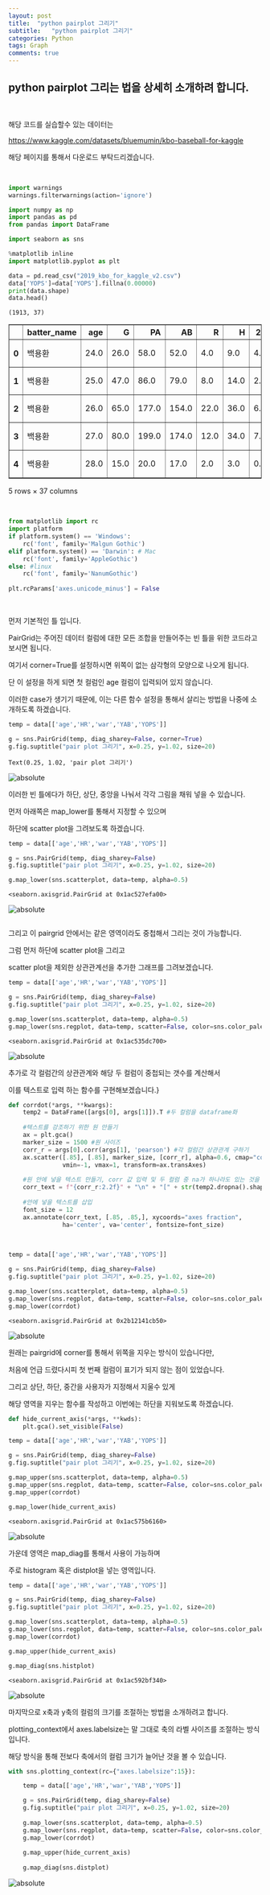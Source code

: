 ```yaml
---
layout: post
title:  "python pairplot 그리기"
subtitle:   "python pairplot 그리기"
categories: Python
tags: Graph
comments: true
---
```


## python pairplot 그리는 법을 상세히 소개하려 합니다.

<br/>

해당 코드를 실습할수 있는 데이터는

https://www.kaggle.com/datasets/bluemumin/kbo-baseball-for-kaggle

해당 페이지를 통해서 다운로드 부탁드리겠습니다.


<br/>

```python
import warnings
warnings.filterwarnings(action='ignore')

import numpy as np
import pandas as pd
from pandas import DataFrame

import seaborn as sns

%matplotlib inline
import matplotlib.pyplot as plt
```


```python
data = pd.read_csv("2019_kbo_for_kaggle_v2.csv")
data['YOPS']=data['YOPS'].fillna(0.00000)
print(data.shape)
data.head()
```

    (1913, 37)
    




<div>
<style scoped>
    .dataframe tbody tr th:only-of-type {
        vertical-align: middle;
    }

    .dataframe tbody tr th {
        vertical-align: top;
    }

    .dataframe thead th {
        text-align: right;
    }
</style>
<table border="1" class="dataframe">
  <thead>
    <tr style="text-align: right;">
      <th></th>
      <th>batter_name</th>
      <th>age</th>
      <th>G</th>
      <th>PA</th>
      <th>AB</th>
      <th>R</th>
      <th>H</th>
      <th>2B</th>
      <th>3B</th>
      <th>HR</th>
      <th>...</th>
      <th>tp</th>
      <th>1B</th>
      <th>FBP</th>
      <th>avg</th>
      <th>OBP</th>
      <th>SLG</th>
      <th>OPS</th>
      <th>p_year</th>
      <th>YAB</th>
      <th>YOPS</th>
    </tr>
  </thead>
  <tbody>
    <tr>
      <th>0</th>
      <td>백용환</td>
      <td>24.0</td>
      <td>26.0</td>
      <td>58.0</td>
      <td>52.0</td>
      <td>4.0</td>
      <td>9.0</td>
      <td>4.0</td>
      <td>0.0</td>
      <td>0.0</td>
      <td>...</td>
      <td>포수</td>
      <td>5.0</td>
      <td>6.0</td>
      <td>0.173</td>
      <td>0.259</td>
      <td>0.250</td>
      <td>0.509</td>
      <td>2014</td>
      <td>79.0</td>
      <td>0.580</td>
    </tr>
    <tr>
      <th>1</th>
      <td>백용환</td>
      <td>25.0</td>
      <td>47.0</td>
      <td>86.0</td>
      <td>79.0</td>
      <td>8.0</td>
      <td>14.0</td>
      <td>2.0</td>
      <td>0.0</td>
      <td>4.0</td>
      <td>...</td>
      <td>포수</td>
      <td>8.0</td>
      <td>5.0</td>
      <td>0.177</td>
      <td>0.226</td>
      <td>0.354</td>
      <td>0.580</td>
      <td>2015</td>
      <td>154.0</td>
      <td>0.784</td>
    </tr>
    <tr>
      <th>2</th>
      <td>백용환</td>
      <td>26.0</td>
      <td>65.0</td>
      <td>177.0</td>
      <td>154.0</td>
      <td>22.0</td>
      <td>36.0</td>
      <td>6.0</td>
      <td>0.0</td>
      <td>10.0</td>
      <td>...</td>
      <td>포수</td>
      <td>20.0</td>
      <td>20.0</td>
      <td>0.234</td>
      <td>0.316</td>
      <td>0.468</td>
      <td>0.784</td>
      <td>2016</td>
      <td>174.0</td>
      <td>0.581</td>
    </tr>
    <tr>
      <th>3</th>
      <td>백용환</td>
      <td>27.0</td>
      <td>80.0</td>
      <td>199.0</td>
      <td>174.0</td>
      <td>12.0</td>
      <td>34.0</td>
      <td>7.0</td>
      <td>0.0</td>
      <td>4.0</td>
      <td>...</td>
      <td>포수</td>
      <td>23.0</td>
      <td>20.0</td>
      <td>0.195</td>
      <td>0.276</td>
      <td>0.305</td>
      <td>0.581</td>
      <td>2017</td>
      <td>17.0</td>
      <td>0.476</td>
    </tr>
    <tr>
      <th>4</th>
      <td>백용환</td>
      <td>28.0</td>
      <td>15.0</td>
      <td>20.0</td>
      <td>17.0</td>
      <td>2.0</td>
      <td>3.0</td>
      <td>0.0</td>
      <td>0.0</td>
      <td>0.0</td>
      <td>...</td>
      <td>포수</td>
      <td>3.0</td>
      <td>3.0</td>
      <td>0.176</td>
      <td>0.300</td>
      <td>0.176</td>
      <td>0.476</td>
      <td>2018</td>
      <td>47.0</td>
      <td>0.691</td>
    </tr>
  </tbody>
</table>
<p>5 rows × 37 columns</p>
</div>


<br/>

```python
from matplotlib import rc
import platform
if platform.system() == 'Windows':
    rc('font', family='Malgun Gothic')
elif platform.system() == 'Darwin': # Mac
    rc('font', family='AppleGothic')
else: #linux
    rc('font', family='NanumGothic')
    
plt.rcParams['axes.unicode_minus'] = False
```

<br/>

먼저 기본적인 틀 입니다. 

PairGrid는 주어진 데이터 컬럼에 대한 모든 조합을 만들어주는 빈 틀을 위한 코드라고 보시면 됩니다.

여기서 corner=True를 설정하시면 위쪽이 없는 삼각형의 모양으로 나오게 됩니다.

단 이 설정을 하게 되면 첫 컬럼인 age 컬럼이 입력되어 있지 않습니다.

이러한 case가 생기기 때문에, 이는 다른 함수 설정을 통해서 살리는 방법을 나중에 소개하도록 하겠습니다.


```python
temp = data[['age','HR','war','YAB','YOPS']]

g = sns.PairGrid(temp, diag_sharey=False, corner=True)
g.fig.suptitle("pair plot 그리기", x=0.25, y=1.02, size=20)
```




    Text(0.25, 1.02, 'pair plot 그리기')




    
<img data-action="zoom" src='{{ "/assets/img/pairplot/output_5_1.png" | relative_url }}' alt='absolute'>   


<br/>
    


이러한 빈 틀에다가 하단, 상단, 중앙을 나눠서 각각 그림을 채워 넣을 수 있습니다.

먼저 아래쪽은 map_lower를 통해서 지정할 수 있으며

하단에 scatter plot을 그려보도록 하겠습니다.


```python
temp = data[['age','HR','war','YAB','YOPS']]

g = sns.PairGrid(temp, diag_sharey=False)
g.fig.suptitle("pair plot 그리기", x=0.25, y=1.02, size=20)

g.map_lower(sns.scatterplot, data=temp, alpha=0.5)
```




    <seaborn.axisgrid.PairGrid at 0x1ac527efa00>




    
<img data-action="zoom" src='{{ "/assets/img/pairplot/output_7_1.png" | relative_url }}' alt='absolute'> 
    


<br/>


```python

```

그리고 이 pairgrid 안에서는 같은 영역이라도 중첩해서 그리는 것이 가능합니다.

그럼 먼저 하단에 scatter plot을 그리고 

scatter plot을 제외한 상관관계선을 추가한 그래프를 그려보겠습니다.


```python
temp = data[['age','HR','war','YAB','YOPS']]

g = sns.PairGrid(temp, diag_sharey=False)
g.fig.suptitle("pair plot 그리기", x=0.25, y=1.02, size=20)

g.map_lower(sns.scatterplot, data=temp, alpha=0.5)
g.map_lower(sns.regplot, data=temp, scatter=False, color=sns.color_palette("rocket")[3])
```




    <seaborn.axisgrid.PairGrid at 0x1ac535dc700>




    
<img data-action="zoom" src='{{ "/assets/img/pairplot/output_10_1.png" | relative_url }}' alt='absolute'> 
    

<br/>



추가로 각 컬럼간의 상관관계와 해당 두 컬럼이 중첩되는 갯수를 계산해서

이를 텍스트로 입력 하는 함수를 구현해보겠습니다.}


```python
def corrdot(*args, **kwargs):
    temp2 = DataFrame([args[0], args[1]]).T #두 컬럼을 dataframe화
    
    #텍스트를 강조하기 위한 원 만들기
    ax = plt.gca()
    marker_size = 1500 #원 사이즈
    corr_r = args[0].corr(args[1], 'pearson') #각 컬럼간 상관관계 구하기
    ax.scatter([.85], [.85], marker_size, [corr_r], alpha=0.6, cmap="coolwarm",
               vmin=-1, vmax=1, transform=ax.transAxes)
    
    #원 안에 넣을 텍스트 만들기, corr 값 입력 및 두 컬럼 중 na가 하나라도 있는 것을 제외함
    corr_text = f"{corr_r:2.2f}" + "\n" + "[" + str(temp2.dropna().shape[0]) + "]" 
    
    #안에 넣을 텍스트를 삽입
    font_size = 12
    ax.annotate(corr_text, [.85, .85,], xycoords="axes fraction",
               ha='center', va='center', fontsize=font_size)
```

<br/>

```python
temp = data[['age','HR','war','YAB','YOPS']]

g = sns.PairGrid(temp, diag_sharey=False)
g.fig.suptitle("pair plot 그리기", x=0.25, y=1.02, size=20)

g.map_lower(sns.scatterplot, data=temp, alpha=0.5)
g.map_lower(sns.regplot, data=temp, scatter=False, color=sns.color_palette("rocket")[3])
g.map_lower(corrdot)
```




    <seaborn.axisgrid.PairGrid at 0x2b12141cb50>




    
<img data-action="zoom" src='{{ "/assets/img/pairplot/output_14_1.png" | relative_url }}' alt='absolute'> 
    

<br/>



원래는 pairgrid에 corner를 통해서 위쪽을 지우는 방식이 있습니다만,

처음에 언급 드렸다시피 첫 번째 컬럼이 표기가 되지 않는 점이 있었습니다.

그리고 상단, 하단, 중간을 사용자가 지정해서 지울수 있게

해당 영역을 지우는 함수를 작성하고 이번에는 하단을 지워보도록 하겠습니다.


```python
def hide_current_axis(*args, **kwds):
    plt.gca().set_visible(False)
```


```python
temp = data[['age','HR','war','YAB','YOPS']]

g = sns.PairGrid(temp, diag_sharey=False)
g.fig.suptitle("pair plot 그리기", x=0.25, y=1.02, size=20)

g.map_upper(sns.scatterplot, data=temp, alpha=0.5)
g.map_upper(sns.regplot, data=temp, scatter=False, color=sns.color_palette("rocket")[3])
g.map_upper(corrdot)

g.map_lower(hide_current_axis)
```




    <seaborn.axisgrid.PairGrid at 0x1ac575b6160>




    
<img data-action="zoom" src='{{ "/assets/img/pairplot/output_18_1.png" | relative_url }}' alt='absolute'> 
    
<br/>


가운데 영역은 map_diag를 통해서 사용이 가능하며 

주로 histogram 혹은 distplot을 넣는 영역입니다.


```python
temp = data[['age','HR','war','YAB','YOPS']]

g = sns.PairGrid(temp, diag_sharey=False)
g.fig.suptitle("pair plot 그리기", x=0.25, y=1.02, size=20)

g.map_lower(sns.scatterplot, data=temp, alpha=0.5)
g.map_lower(sns.regplot, data=temp, scatter=False, color=sns.color_palette("rocket")[3])
g.map_lower(corrdot)

g.map_upper(hide_current_axis)

g.map_diag(sns.histplot)
```




    <seaborn.axisgrid.PairGrid at 0x1ac592bf340>


  
<img data-action="zoom" src='{{ "/assets/img/pairplot/output_20_1.png" | relative_url }}' alt='absolute'> 
    
<br/>

마지막으로 x축과 y축의 컬럼의 크기를 조절하는 방법을 소개하려고 합니다.

plotting_context에서 axes.labelsize는 말 그대로 축의 라벨 사이즈를 조절하는 방식입니다.

해당 방식을 통해 전보다 축에서의 컬럼 크기가 늘어난 것을 볼 수 있습니다.


```python
with sns.plotting_context(rc={"axes.labelsize":15}):

    temp = data[['age','HR','war','YAB','YOPS']]

    g = sns.PairGrid(temp, diag_sharey=False)
    g.fig.suptitle("pair plot 그리기", x=0.25, y=1.02, size=20)
    
    g.map_lower(sns.scatterplot, data=temp, alpha=0.5)
    g.map_lower(sns.regplot, data=temp, scatter=False, color=sns.color_palette("rocket")[3])
    g.map_lower(corrdot)
    
    g.map_upper(hide_current_axis)
    
    g.map_diag(sns.distplot)
```


    
<img data-action="zoom" src='{{ "/assets/img/pairplot/output_22_1.png" | relative_url }}' alt='absolute'> 